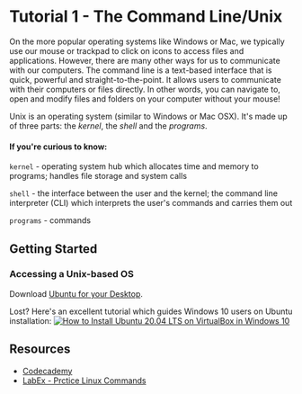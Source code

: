 # Tutorial 1 - The Command Line/Unix

On the more popular operating systems like Windows or Mac, we typically use our mouse or trackpad to click on icons to access files and applications. However, there are many other ways for us to communicate with our computers. The command line is a text-based interface that is quick, powerful and straight-to-the-point. It allows users to communicate with their computers or files directly. In other words, you can navigate to, open and modify files and folders on your computer without your mouse!

Unix is an operating system (similar to Windows or Mac OSX). It's made up of three parts: the <i>kernel</i>, the <i>shell</i> and the <i>programs</i>. 

#### If you're curious to know:

`kernel` - operating system hub which allocates time and memory to programs; handles file storage and system calls

`shell` - the interface between the user and the kernel; the command line interpreter (CLI) which interprets the user's commands and carries them out

`programs` - commands

## Getting Started
### Accessing a Unix-based OS
Download [Ubuntu for your Desktop](https://ubuntu.com/download/desktop).

Lost? Here's an excellent tutorial which guides Windows 10 users on Ubuntu installation:
[![How to Install Ubuntu 20.04 LTS on VirtualBox in Windows 10](http://img.youtube.com/vi/x5MhydijWmc/0.jpg)](https://www.youtube.com/watch?v=x5MhydijWmc)


## Resources
* [Codecademy](https://www.codecademy.com/catalog/language/bash)
* [LabEx - Prctice Linux Commands](https://labex.io/courses/linux-basic-commands-practice-online)
